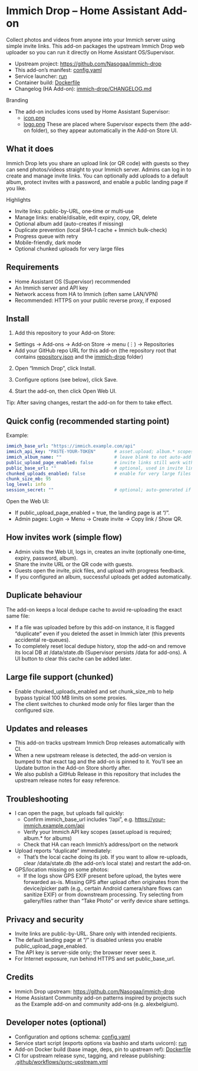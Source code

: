 # Immich Drop – Home Assistant Add-on

Collect photos and videos from anyone into your Immich server using simple invite links. This add-on packages the upstream Immich Drop web uploader so you can run it directly on Home Assistant OS/Supervisor.

- Upstream project: https://github.com/Nasogaa/immich-drop
- This add-on’s manifest: [config.yaml](immich-drop/config.yaml:1)
- Service launcher: [run](immich-drop/rootfs/etc/s6-overlay/s6-rc.d/immich-drop/run:1)
- Container build: [Dockerfile](immich-drop/Dockerfile:1)
- Changelog (HA Add-on): [immich-drop/CHANGELOG.md](immich-drop/CHANGELOG.md:1)

Branding
- The add-on includes icons used by Home Assistant Supervisor:
  - [icon.png](immich-drop/icon.png:1)
  - [logo.png](immich-drop/logo.png:1)
  These are placed where Supervisor expects them (the add-on folder), so they appear automatically in the Add-on Store UI.

## What it does

Immich Drop lets you share an upload link (or QR code) with guests so they can send photos/videos straight to your Immich server. Admins can log in to create and manage invite links. You can optionally add uploads to a default album, protect invites with a password, and enable a public landing page if you like.

Highlights
- Invite links: public-by-URL, one‑time or multi‑use
- Manage links: enable/disable, edit expiry, copy, QR, delete
- Optional album add (auto-creates if missing)
- Duplicate prevention (local SHA‑1 cache + Immich bulk-check)
- Progress queue with retry
- Mobile-friendly, dark mode
- Optional chunked uploads for very large files

## Requirements

- Home Assistant OS (Supervisor) recommended
- An Immich server and API key
- Network access from HA to Immich (often same LAN/VPN)
- Recommended: HTTPS on your public reverse proxy, if exposed

## Install

1) Add this repository to your Add-on Store:
- Settings → Add-ons → Add-on Store → menu (⋮) → Repositories
- Add your GitHub repo URL for this add-on (the repository root that contains [repository.json](repository.json:1) and the [immich-drop](immich-drop/config.yaml:1) folder)

2) Open “Immich Drop”, click Install.

3) Configure options (see below), click Save.

4) Start the add-on, then click Open Web UI.

Tip: After saving changes, restart the add-on for them to take effect.

## Quick config (recommended starting point)

Example:
```yaml
immich_base_url: "https://immich.example.com/api"
immich_api_key: "PASTE-YOUR-TOKEN"       # asset.upload; album.* scopes for albums
immich_album_name: ""                    # leave blank to not auto-add to an album
public_upload_page_enabled: false        # invite links still work without this
public_base_url: ""                      # optional, used in invite link you copy
chunked_uploads_enabled: false           # enable for very large files
chunk_size_mb: 95
log_level: info
session_secret: ""                       # optional; auto-generated if blank (recommended to set a strong random value in production)
```

Open the Web UI:
- If public_upload_page_enabled = true, the landing page is at “/”.
- Admin pages: Login → Menu → Create invite → Copy link / Show QR.

## How invites work (simple flow)

- Admin visits the Web UI, logs in, creates an invite (optionally one‑time, expiry, password, album).
- Share the invite URL or the QR code with guests.
- Guests open the invite, pick files, and upload with progress feedback.
- If you configured an album, successful uploads get added automatically.

## Duplicate behaviour

The add-on keeps a local dedupe cache to avoid re-uploading the exact same file:
- If a file was uploaded before by this add-on instance, it is flagged “duplicate” even if you deleted the asset in Immich later (this prevents accidental re-queues).
- To completely reset local dedupe history, stop the add-on and remove its local DB at /data/state.db (Supervisor persists /data for add-ons). A UI button to clear this cache can be added later.

## Large file support (chunked)

- Enable chunked_uploads_enabled and set chunk_size_mb to help bypass typical 100 MB limits on some proxies.
- The client switches to chunked mode only for files larger than the configured size.

## Updates and releases

- This add-on tracks upstream Immich Drop releases automatically with CI.
- When a new upstream release is detected, the add-on version is bumped to that exact tag and the add-on is pinned to it. You’ll see an Update button in the Add-on Store shortly after.
- We also publish a GitHub Release in this repository that includes the upstream release notes for easy reference.

## Troubleshooting

- I can open the page, but uploads fail quickly:
  - Confirm immich_base_url includes “/api”, e.g. https://your-immich.example.com/api
  - Verify your Immich API key scopes (asset.upload is required; album.* for albums)
  - Check that HA can reach Immich’s address/port on the network
- Upload reports “duplicate” immediately:
  - That’s the local cache doing its job. If you want to allow re-uploads, clear /data/state.db (the add-on’s local state) and restart the add-on.
- GPS/location missing on some photos:
  - If the logs show GPS EXIF present before upload, the bytes were forwarded as-is. Missing GPS after upload often originates from the device/picker path (e.g., certain Android camera/share flows can sanitize EXIF) or from downstream processing. Try selecting from gallery/files rather than “Take Photo” or verify device share settings.

## Privacy and security

- Invite links are public-by-URL. Share only with intended recipients.
- The default landing page at “/” is disabled unless you enable public_upload_page_enabled.
- The API key is server-side only; the browser never sees it.
- For Internet exposure, run behind HTTPS and set public_base_url.

## Credits

- Immich Drop upstream: https://github.com/Nasogaa/immich-drop
- Home Assistant Community add-on patterns inspired by projects such as the Example add-on and community add-ons (e.g. alexbelgium).

## Developer notes (optional)

- Configuration and options schema: [config.yaml](immich-drop/config.yaml:21)
- Service start script (exports options via bashio and starts uvicorn): [run](immich-drop/rootfs/etc/s6-overlay/s6-rc.d/immich-drop/run:1)
- Add-on Docker build (base image, deps, pin to upstream ref): [Dockerfile](immich-drop/Dockerfile:1)
- CI for upstream release sync, tagging, and release publishing: [.github/workflows/sync-upstream.yml](.github/workflows/sync-upstream.yml:1)
